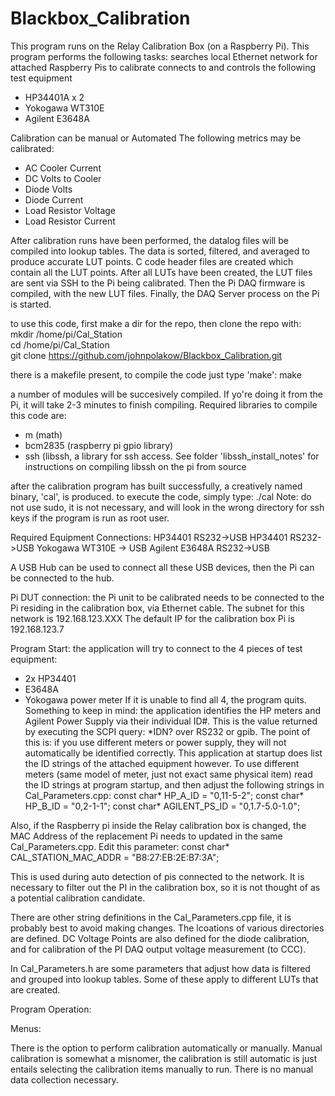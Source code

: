 # Blackbox_Calibration

This program runs on the Relay Calibration Box (on a Raspberry Pi). This program performs the following tasks:
searches local Ethernet network for attached Raspberry Pis to calibrate
connects to and controls the following test equipment
  - HP34401A x 2
  - Yokogawa WT310E
  - Agilent E3648A

Calibration can be manual or Automated
The following metrics may be calibrated:
  - AC Cooler Current
  - DC Volts to Cooler
  - Diode Volts
  - Diode Current
  - Load Resistor Voltage
  - Load Resistor Current

After calibration runs have been performed, the datalog files will be compiled into lookup tables. The data is sorted, filtered, and averaged to produce accurate LUT points. C code header files are created which contain all the LUT points. After all LUTs have been created, the LUT files are sent via SSH to the Pi being calibrated. Then the Pi DAQ firmware is compiled, with the new LUT files. Finally, the DAQ Server process on the Pi is started.

to use this code, first make a dir for the repo, then clone the repo with:  
mkdir /home/pi/Cal_Station  
cd /home/pi/Cal_Station  
git clone https://github.com/johnpolakow/Blackbox_Calibration.git  


there is a makefile present, to compile the code just type 'make':
make

a number of modules will be succesively compiled. If yo're doing it from the Pi, it will take 2-3 minutes to finish compiling. Required libraries to compile this code are:
   - m (math)
   - bcm2835 (raspberry pi gpio library)
   - ssh (libssh, a library for ssh access. See folder 'libssh_install_notes' for instructions on compiling libssh on the pi from source

after the calibration program has built successfully, a creatively named binary, 'cal', is produced. 
to execute the code, simply type: ./cal
Note: do not use sudo, it is not necessary, and will look in the wrong directory for ssh keys if the program is run as root user.

Required Equipment Connections:
  HP34401  RS232->USB
  HP34401  RS232->USB
  Yokogawa WT310E -> USB
  Agilent E3648A RS232->USB

A USB Hub can be used to connect all these USB devices, then the Pi can be connected to the hub.

Pi DUT connection:
the Pi unit to be calibrated needs to be connected to the Pi residing in the calibration box, via Ethernet cable. The subnet for this network is 192.168.123.XXX
The default IP for the calibration box Pi is 192.168.123.7

Program Start:
the application will try to connect to the 4 pieces of test equipment:
   - 2x HP34401
   - E3648A
   - Yokogawa power meter
If it is unable to find all 4, the program quits. Something to keep in mind:
the application identifies the HP meters and Agilent Power Supply via their individual ID#. This is the value returned by executing the SCPI query: \*IDN?
over RS232 or gpib. The point of this is: if you use different meters or power supply, they will not automatically be identified correctly. This application at startup does list the ID strings of the attached equipment however. To use different meters (same model of meter, just not exact same physical item) read the ID strings at program startup, and then adjust the following strings in Cal_Parameters.cpp:
const char* HP_A_ID = "0,11-5-2";
const char* HP_B_ID = "0,2-1-1";
const char* AGILENT_PS_ID = "0,1.7-5.0-1.0";

Also, if the Raspberry pi inside the Relay calibration box is changed, the MAC Address of the replacement Pi needs to updated in the same Cal_Parameters.cpp. Edit this parameter:
const char* CAL_STATION_MAC_ADDR = "B8:27:EB:2E:B7:3A";

This is used during auto detection of pis connected to the network. It is necessary to filter out the PI in the calibration box, so it is not thought of as a potential calibration candidate.

There are other string definitions in the Cal_Parameters.cpp file, it is probably best to avoid making changes. The lcoations of various directories are defined.
DC Voltage Points are also defined for the diode calibration, and for calibration of the PI DAQ output voltage measurement (to CCC).

In Cal_Parameters.h are some parameters that adjust how data is filtered and grouped into lookup tables. Some of these apply to different LUTs that are created. 

Program Operation:

Menus:

There is the option to perform calibration automatically or manually. Manual calibration is somewhat a misnomer, the calibration is still automatic is just entails selecting the calibration items manually to run. There is no manual data collection necessary. 






